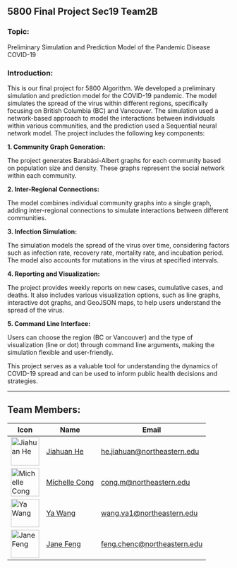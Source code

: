 ## 5800 Final Project Sec19 Team2B
### Topic:
Preliminary Simulation and Prediction Model of the Pandemic Disease COVID-19
### Introduction:
This is our final project for 5800 Algorithm. We developed a preliminary simulation and prediction model for the COVID-19 pandemic. The model simulates the spread of the virus within different regions, specifically focusing on British Columbia (BC) and Vancouver. The simulation used a network-based approach to model the interactions between individuals within various communities, and the prediction used a Sequential neural network model. The project includes the following key components:

**1. Community Graph Generation:**

The project generates Barabási-Albert graphs for each community based on population size and density. These graphs represent the social network within each community.

**2. Inter-Regional Connections:**

The model combines individual community graphs into a single graph, adding inter-regional connections to simulate interactions between different communities.

**3. Infection Simulation:**

The simulation models the spread of the virus over time, considering factors such as infection rate, recovery rate, mortality rate, and incubation period. The model also accounts for mutations in the virus at specified intervals.

**4. Reporting and Visualization:**

The project provides weekly reports on new cases, cumulative cases, and deaths. It also includes various visualization options, such as line graphs, interactive dot graphs, and GeoJSON maps, to help users understand the spread of the virus.

**5. Command Line Interface:**

Users can choose the region (BC or Vancouver) and the type of visualization (line or dot) through command line arguments, making the simulation flexible and user-friendly.

This project serves as a valuable tool for understanding the dynamics of COVID-19 spread and can be used to inform public health decisions and strategies.

---

## Team Members:
| Icon                                                                                                 | Name                                                       | Email                        |
| ----------------------------------------------------------------------------------------------------- | ---------------------------------------------------------- | ---------------------------- |
| <img src="https://avatars.githubusercontent.com/u/126201955" alt="Jiahuan He" height="64" width="64"> | <a href="https://github.com/nakurahe">Jiahuan He</a>       | he.jiahuan@northeastern.edu  |
| <img src="https://avatars.githubusercontent.com/u/169320555" alt="Michelle Cong" height="64" width="64"> | <a href="https://github.com/michellecong">Michelle Cong</a>       | cong.m@northeastern.edu  |
| <img src="https://avatars.githubusercontent.com/u/62527532" alt="Ya Wang" height="64" width="64"> | <a href="https://github.com/nnnnnnnf">Ya Wang</a>       | wang.ya1@northeastern.edu      |
| <img src="https://avatars.githubusercontent.com/u/166670701" alt="Jane Feng" height="64" width="64"> | <a href="https://github.com/wang88888888888888">Jane Feng</a> | feng.chenc@northeastern.edu |

